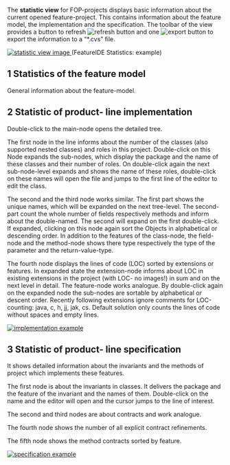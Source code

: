 The **statistic view** for FOP-projects displays basic information about the current opened feature-project. This contains information about the feature model, the implementation and the specification. 
The toolbar of the view provides a button to refresh ![refresh button](http://i.imgur.com/Bz6LPp8.png) and one ![export button](http://i.imgur.com/7qftgkG.png) to export the information to a “*.cvs” file. 

[ ![statistic view image]( http://i.imgur.com/Xi96sVK.png) ](http://i.imgur.com/Xi96sVK.png)
(FeatureIDE Statistics: example)


## 1 Statistics of the feature model

General information about the feature-model.

## 2 Statistic of product- line implementation

Double-click to the main-node opens the detailed tree. 

The first node in the line informs about the number of the classes (also supported nested classes) and roles in this project. Double-click on this Node expands the sub-nodes, which display the package and the name of these classes and their number of roles. On double-click again the next sub-node-level expands and shows the name of these roles, double-click on these names will open the file and jumps to the first line of the editor to edit the class.

The second and the third node works similar. The first part shows the unique names, which will be expanded on the next tree-level. The second-part count the whole number of fields respectively methods and inform about the double-named. 
The second will expand on the first double-click. If expanded, clicking on this node again sort the Objects in alphabetical or descending order.
In addition to the features of the class-node, the field-node and the method-node shows there type respectively the type of the parameter and the return-value-type. 

The fourth node displays the lines of code (LOC) sorted by extensions or features. In expanded state the extension-node informs about LOC in existing extensions in the project (with LOC- no images!) in sum and on the next level in detail. The feature-node works analogue. By double-click again on the expanded node the sub-nodes are sortable by alphabetical or descent order. 
Recently following extensions ignore comments for LOC-counting: java, c, h, jj, jak, cs. Default solution only counts the lines of code without spaces and empty lines. 

[![implementation example]( http://i.imgur.com/SlHKcGk.png)](http://i.imgur.com/SlHKcGk.png)

## 3 Statistic of product- line specification

It shows detailed information about the invariants and the methods of project which implements these features. 

The first node is about the invariants in classes. It delivers the package and the feature of the invariant and the names of them. Double-click on the name and the editor will open and the cursor jumps to the line of interest.

The second and third nodes are about contracts and work analogue.

The fourth node shows the number of all explicit contract refinements.

The fifth node shows the method contracts sorted by feature.

[![specification example](http://i.imgur.com/QWGNgtk.png)](http://i.imgur.com/QWGNgtk.png)


 



